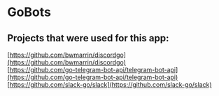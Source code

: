 # GoBots

## Projects that were used for this app:

[https://github.com/bwmarrin/discordgo](https://github.com/bwmarrin/discordgo)  
[https://github.com/go-telegram-bot-api/telegram-bot-api](https://github.com/go-telegram-bot-api/telegram-bot-api)  
[https://github.com/slack-go/slack](https://github.com/slack-go/slack)  
